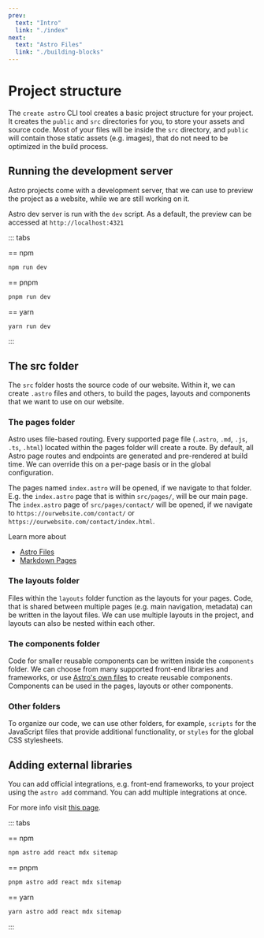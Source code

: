 ```yaml
---
prev:
  text: "Intro"
  link: "./index"
next:
  text: "Astro Files"
  link: "./building-blocks"
---
```


# Project structure

The `create astro` CLI tool creates a basic project structure for your project. It creates the `public` and `src` directories for you, to store your assets and source code. Most of your files will be inside the `src` directory, and `public` will contain those static assets (e.g. images), that do not need to be optimized in the build process.

## Running the development server

Astro projects come with a development server, that we can use to preview the project as a website, while we are still working on it.

Astro dev server is run with the `dev` script. As a default, the preview can be accessed at `http://localhost:4321`

::: tabs

== npm

```bash
npm run dev
```

== pnpm

```bash
pnpm run dev
```

== yarn

```bash
yarn run dev
```

:::

## The src folder

The `src` folder hosts the source code of our website. Within it, we can create `.astro` files and others, to build the pages, layouts and components that we want to use on our website.

### The pages folder

Astro uses file-based routing. Every supported page file (`.astro`, `.md`, `.js`, `.ts`, `.html`) located within the pages folder will create a route. By default, all Astro page routes and endpoints are generated and pre-rendered at build time. We can override this on a per-page basis or in the global configuration.

The pages named `index.astro` will be opened, if we navigate to that folder. E.g. the `index.astro` page that is within `src/pages/`, will be our main page. The `index.astro` page of `src/pages/contact/` will be opened, if we navigate to `https://ourwebsite.com/contact/` or `https://ourwebsite.com/contact/index.html`.

Learn more about

- [Astro Files](./building-blocks)
- [Markdown Pages](./markdown-files)

### The layouts folder

Files within the `layouts` folder function as the layouts for your pages. Code, that is shared between multiple pages (e.g. main navigation, metadata) can be written in the layout files. We can use multiple layouts in the project, and layouts can also be nested within each other.

### The components folder

Code for smaller reusable components can be written inside the `components` folder. We can choose from many supported front-end libraries and frameworks, or use [Astro's own files](./building-blocks) to create reusable components. Components can be used in the pages, layouts or other components.

### Other folders

To organize our code, we can use other folders, for example, `scripts` for the JavaScript files that provide additional functionality, or `styles` for the global CSS stylesheets.

## Adding external libraries

You can add official integrations, e.g. front-end frameworks, to your project using the `astro add` command. You can add multiple integrations at once.

For more info visit [this page](https://docs.astro.build/en/guides/integrations-guide/).

::: tabs

== npm

```bash
npm astro add react mdx sitemap
```

== pnpm

```bash
pnpm astro add react mdx sitemap
```

== yarn

```bash
yarn astro add react mdx sitemap
```

:::
